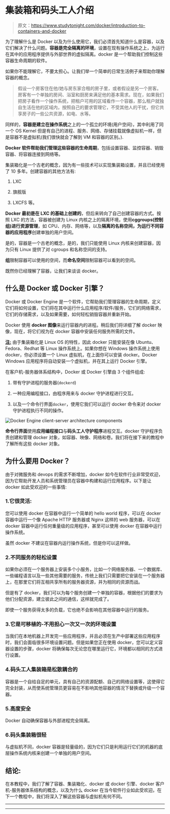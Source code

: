 # 集装箱和码头工人介绍

> 原文：<https://www.studytonight.com/docker/introduction-to-containers-and-docker>

为了理解什么是 Docker 以及为什么使用它，我们必须首先知道什么是容器，以及它们解决了什么问题。**容器是完全隔离的环境**，设置在现有操作系统之上，为运行在其中的应用程序提供与外部世界的虚拟隔离。docker 是一个帮助我们控制这些容器生命周期的软件。

如果你不能理解它，不要太担心。让我们举一个简单的日常生活例子来帮助你理解容器的概念。

> 假设一个房客住在他/她与房东家合租的房子里，或者假设是另一个房客。房客有一个单独的房间、浴室和厨房来满足他的基本需求。现在，如果我们把房子看作一个操作系统，把租户可用的区域看作一个容器，那么租户就独自生活在他的区域内，按照自己的要求管理它，不受其他人的干扰，但它共享房子的一些公共资源，如电、水等。

同样的，**容器是建立在操作系统**之上的一个孤立的环境(用户空间)，其中利用了同一个 OS Kernel 但是有自己的进程、服务、网络、存储挂载就像虚拟机一样，但是容器不是虚拟机(我们很快就会了解到 VM 和容器的区别。).

**Docker 软件帮助我们管理这些容器的生命周期**，包括设置容器、监控容器、销毁容器、将容器连接到网络等。

集装箱化是一个古老的概念，因为有一些技术可以实现集装箱设置，并且已经使用了 10 多年。创建容器的其他方法有:

1.  LXC

2.  旗舰版

3.  LXCFS 等。

**Docker 最初是在 LXC 的基础上创建的**，但后来转向了自己创建容器的方式。按照 LXC 的方法，容器被创建为 Linux 内核之上的隔离环境，使用**cggroups(控制组)进行资源管理**，如 CPU、内存、网络等，以及**隔离的名称空间，为运行不同容器的应用程序**创建单独的用户空间。

是的，容器是一个古老的概念，是的，我们只能使用 Linux 内核来创建容器，因为只有 Linux 提供了对 cgroups 和名称空间的支持。

**组**限制容器可以使用的空间，而**命名空间**限制容器可以看到的空间。

既然你已经理解了容器，让我们来谈谈 docker。

## 什么是 Docker 或 Docker 引擎？

Docker 或 Docker Engine 是一个软件，它帮助我们管理容器的生命周期，定义它们将如何设置，它们将在其中运行什么应用程序/软件/服务，它们的网络需求，它们的存储需求，以及如果需要，如何轻松销毁容器并重新开始。

Docker 使用 **docker 图像**来运行容器内的进程。稍后我们将详细了解 docker 映像，现在，将它们视为在 docker 容器中安装任何服务所需的文件。

<u>**注:**</u> 由于集装箱化是 Linux OS 的特性，因此 docker 只能安装在像 Ubuntu、Fedora、Redhat 等 Linux 操作系统上。如果你想在 Windows 操作系统上使用 docker，你必须设置一个 Linux 虚拟机，在上面你可以安装 docker。Docker Windows 应用程序将自动安装一个虚拟机，并在其上运行 Docker 引擎。

在客户机-服务器体系结构中，Docker 或 Docker 引擎由 3 个组件组成:

1.  带有守护进程的服务器(`dockerd`)

2.  一种应用编程接口，由程序用来与 docker 守护进程进行交互。

3.  以及一个命令行界面`docker`，使用它我们可以运行 docker 命令来对 docker 守护进程执行不同的操作。

![Docker Engine client-server architecture components](../Images/5bf6b8608104bca6d6a4b81ac4768c3a.png)

**命令行界面**使用**应用编程接口**与**码头工人守护程序**进程交互。docker 守护程序负责创建和管理 docker 对象，如容器、映像、网络和卷。我们将在接下来的教程中了解所有这些 docker 对象。

## 为什么要用 Docker？

由于对微服务和 devops 的需求不断增加，docker 如今在软件行业非常受欢迎，因为它帮助开发人员和系统管理员在容器中构建和运行应用程序。以下是让 docker 如此受欢迎的一些事情:

### 1.它很灵活:

您可以使用 docker 在容器中运行一个简单的 hello world 程序，可以在 docker 容器中运行一个像 Apache HTTP 服务器或 Nginx 这样的 web 服务器，可以在 docker 容器中运行任何重量级的应用程序，甚至可以使用 docker 在容器中运行操作系统。

虽然 docker 不建议在容器内运行操作系统，但是你可以这样做。

### 2.不同服务的轻松设置

如果你必须在一个服务器上安装多个小服务，比如一个网络服务器、一个数据库、一些编程语言以及一些其他需要的服务，传统上我们只需要把它安装在一个服务器上，在那里它们将互相共享所有的服务器资源，并为相同的资源而战。

但是有了 docker，我们可以为每个服务创建一个单独的容器，根据他们的要求为他们分配资源，建立彼此之间的通信，这样就完成了。

即使一个服务获得太多的负载，它也绝不会影响在其他容器中运行的服务。

### 3.它是可移植的-不用担心一次又一次的环境设置

当我们在本地机器上开发完一些应用程序，并且必须在生产中部署这些应用程序时，我们会面临很多环境设置问题。但是如果您正在使用 docker，您可以定义容器设置的步骤，docker 将确保每次无论您在哪里运行它，环境都以相同的方式进行设置。

### 4.码头工人集装箱是松散耦合的

容器是一个自给自足的单元，具有自己的资源配额、自己的网络设置等，这使得它完全封装，从而使系统管理员更容易在不影响其他容器的情况下替换或升级一个容器。

### 5.高度安全

Docker 自动确保容器与外部进程完全隔离。

### 6.码头集装箱很轻

与虚拟机不同，docker 容器是轻量级的，因为它们只是利用运行它们的机器的底层操作系统内核来创建一个单独的用户空间。

## 结论:

在本教程中，我们了解了容器、集装箱化、docker 或 docker 引擎、docker 客户机-服务器体系结构的概念，以及为什么 docker 在当今软件行业如此受欢迎。在下一个教程中，我们将深入了解这些容器与虚拟机有何不同。

* * *

* * *
